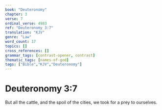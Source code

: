 ```yaml
---
book: "Deuteronomy"
chapter: 3
verse: 7
ordinal_verse: 4983
ref: "Deuteronomy 3:7"
translation: "KJV"
genre: "Law"
word_count: 17
topics: []
cross_references: []
grammar_tags: [contrast-opener, contrast]
thematic_tags: [names-of-god]
tags: ["Bible","KJV","Deuteronomy"]
---
```


# Deuteronomy 3:7

But all the cattle, and the spoil of the cities, we took for a prey to ourselves.
